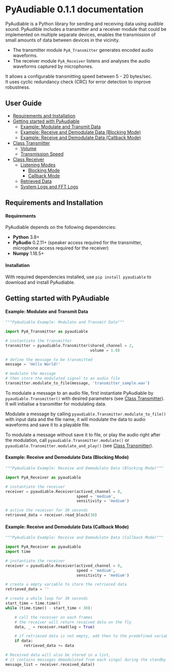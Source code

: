 # PyAudiable 0.1.1 documentation

PyAudiable is a Python library for sending and receiving data using audible sound. PyAudible includes a transmitter and a receiver module that could be implemented on multiple separate devices, enables the transmission of small amounts of data between devices in the vicinity.  

 - The transmitter module ``PyA_Transmitter`` generates encoded audio waveforms.  
 - The receiver module ``PyA_Receiver`` listens and analyses the audio waveforms captured by microphones.  

It allows a configurable transmitting speed between 5 - 20 bytes/sec.  
It uses cyclic redundancy check (CRC) for error detection to improve robustness.

## User Guide

* [Requirements and Installation](#Requirements-and-Installation)
* [Getting started with PyAudiable](#)
  * [Example: Modulate and Transmit Data](#)
  * [Example: Receive and Demodulate Data (Blocking Mode)](#)
  * [Example: Receive and Demodulate Data (Callback Mode)](#)
* [Class Transmitter](#)
  * [Volume](#)
  * [Transmission Speed](#)
* [Class Receiver](#)
  * [Listening Modes](#)
    * [Blocking Mode](#)
    * [Callback Mode](#)
  * [Retrieved Data](#)
  * [System Logs and FFT Logs](#)



## Requirements and Installation

#### Requirements
PyAudiable depends on the following dependencies:  
- **Python** 3.8+  
- **PyAudio** 0.2.11+ (speaker access required for the transmitter, microphone access required for the receiver)  
- **Numpy** 1.18.5+  

#### Installation
With required dependencies installed, use ``pip install pyaudiable`` to download and install PyAudiable.


## Getting started with PyAudiable
#### Example: Modulate and Transmit Data
```python
"""PyAudiable Example: Modulate and Transmit Data"""

import PyA_Transmitter as pyaudiable

# instantiate the transmitter
transmitter = pyaudiable.Transmitter(shared_channel = 2,
                                     volume = 1.0)

# define the message to be transmitted
message = 'Hello World!'

# modulate the message
# then store the modulated signal to an audio file
transmitter.modulate_to_file(message, 'transmitter_sample.wav')
```
To modulate a message to an audio file, first instantiate PyAudiable by ``pyaudiable.Transmitter()`` with desired parameters (see [Class Transmitter](#)). It will initialise a transmitter for modulating data.   

Modulate a message by calling ``pyaudiable.Transmitter.modulate_to_file()`` with input data and the file name, it will modulate the data to audio waveforms and save it to a playable file.

To modulate a message without save it to file, or play the audio right after the modulation, call ``pyaudiable.Transmitter.modulate()`` or ``pyaudiable.Transmitter.modulate_and_play()`` (see [Class Transmitter](#)).

#### Example: Receive and Demodulate Data (Blocking Mode)
```python
"""PyAudiable Example: Receive and Demodulate Data (Blocking Mode)"""

import PyA_Receiver as pyaudiable

# instantiate the receiver
receiver = pyaudiable.Receiver(actived_channel = 8,
                               speed = 'medium',
                               sensitivity = 'medium')

# active the receiver for 30 seconds
retrieved_data = receiver.read_block(30)

```





#### Example: Receive and Demodulate Data (Callback Mode)
```python
"""PyAudiable Example: Receive and Demodulate Data (Callback Mode)"""

import PyA_Receiver as pyaudiable
import time

# instantiate the receiver
receiver = pyaudiable.Receiver(actived_channel = 8,
                               speed = 'medium',
                               sensitivity = 'medium')

# create a empty variable to store the retrieced data
retrieved_data = ''

# create a while loop for 30 seconds
start_time = time.time()
while (time.time() - start_time < 30):

    # call the receiver on each frames
    # the receiver will return received data on the fly
    data, _ = receiver.read(log = True)

    # if retrieced data is not empty, add then to the predefined variable
    if data:
        retrieved_data += data

# Received data will also be stored in a list,
# it contains messages demodulated from each singal during the standby time
message_list = receiver.received_data()
```
